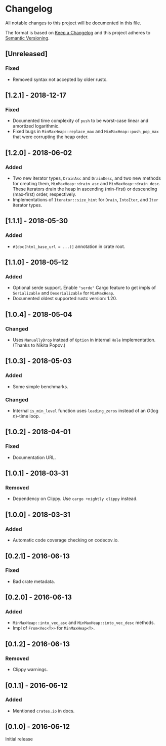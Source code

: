 # Changelog

All notable changes to this project will be documented in this file.

The format is based on [Keep a Changelog] and this project adheres to
[Semantic Versioning].

[Keep a Changelog]: http://keepachangelog.com/en/1.0.0/
[Semantic Versioning]: http://semver.org/spec/v2.0.0.html

## [Unreleased]

### Fixed
- Removed syntax not accepted by older rustc.

## [1.2.1] - 2018-12-17

### Fixed
- Documented time complexity of `push` to be worst-case linear and amortized 
  logarithmic.
- Fixed bugs in `MinMaxHeap::replace_max` and `MinMaxHeap::push_pop_max` that 
  were corrupting the heap order.

## [1.2.0] - 2018-06-02

### Added
- Two new iterator types, `DrainAsc` and `DrainDesc`, and two new methods
  for creating them, `MinMaxHeap::drain_asc` and `MinMaxHeap::drain_desc`.
  These iterators drain the heap in ascending (min-first) or descending
  (max-first) order, respectively.
- Implementations of `Iterator::size_hint` for `Drain`, `IntoIter`, and 
  `Iter` iterator types.
  
## [1.1.1] - 2018-05-30

### Added
- `#[doc(html_base_url = ...)]` annotation in crate root.

## [1.1.0] - 2018-05-12

### Added
- Optional serde support. Enable `"serde"` Cargo feature to get impls
  of `Serializable` and `Deserializable` for `MinMaxHeap`.
- Documented oldest supported rustc version: 1.20.

## [1.0.4] - 2018-05-04

### Changed
- Uses `ManuallyDrop` instead of `Option` in internal `Hole`
  implementation. (Thanks to Nikita Popov.)
  
## [1.0.3] - 2018-05-03

### Added
- Some simple benchmarks.

### Changed
- Internal `is_min_level` function uses `leading_zeros` instead of an
  *O*(log *n*)–time loop.
  
## [1.0.2] - 2018-04-01

### Fixed
- Documentation URL.

## [1.0.1] - 2018-03-31

### Removed
- Dependency on Clippy. Use `cargo +nightly clippy` instead.

## [1.0.0] - 2018-03-31

### Added
- Automatic code coverage checking on codecov.io.

## [0.2.1] - 2016-06-13

### Fixed
- Bad crate metadata.

## [0.2.0] - 2016-06-13

### Added
- `MinMaxHeap::into_vec_asc` and `MinMaxHeap::into_vec_desc` methods.
- Impl of `From<Vec<T>>` for `MinMaxHeap<T>`.

## [0.1.2] - 2016-06-13

### Removed
- Clippy warnings.

## [0.1.1] - 2016-06-12

### Added
- Mentioned `crates.io` in docs.

## [0.1.0] - 2016-06-12

Initial release

  
